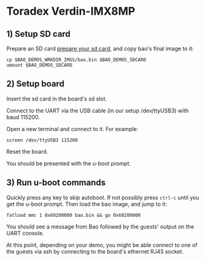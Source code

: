 # Toradex Verdin-IMX8MP

<!--- instruction#1 -->
## 1) Setup SD card

Prepare an SD card [prepare your sd card](./../../platforms/sdcard.md), and
copy bao's final image to it:


```
cp $BAO_DEMOS_WRKDIR_IMGS/bao.bin $BAO_DEMOS_SDCARD
umount $BAO_DEMOS_SDCARD
```

<!--- instruction#2 -->
## 2) Setup board

Insert the sd card in the board's sd slot.

Connect to the UART via the USB cable (in our setup /dev/ttyUSB3) with baud
115200.

Open a new terminal and connect to it. For example:

```
screen /dev/ttyUSB3 115200
```

Reset the board.

You should be presented with the u-boot prompt.

<!--- instruction#3 -->
## 3) Run u-boot commands

Quickly press any key to skip autoboot. If not possibly press `ctrl-c` until
you get the u-boot prompt. Then load the bao image, and jump to it:

```
fatload mmc 1 0x60200000 bao.bin && go 0x60200000
```

You should see a message from Bao followed by the guests' output on the UART
console.

At this point, depending on your demo, you might be able connect to one of the
guests via ssh by connecting to the board's ethernet RJ45 socket.

<!--- instruction#end -->

